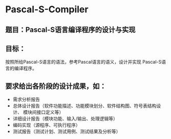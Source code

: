 # Pascal-S-Compiler
## 题目：Pascal-S语言编译程序的设计与实现
## 目标：
按照所给Pascal-S语言的语法，参考Pascal语言的语义，设计并实现
Pascal-S语言的编译程序。
## 要求给出各阶段的设计成果，如：
* 需求分析报告
* 总体设计报告（软件功能描述、功能模块划分、软件结构图、符号表结构设计、
模块间接口定义等）
* 详细设计报告（模块功能、输入/输出、处理逻辑等）
* 编码实现（源程序、可执行程序）
* 测试报告（测试计划、测试用例、测试结果及分析等）
